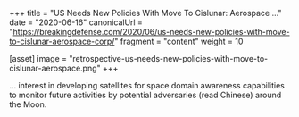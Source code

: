+++
title = "US Needs New Policies With Move To Cislunar: Aerospace ..."
date = "2020-06-16"
canonicalUrl = "https://breakingdefense.com/2020/06/us-needs-new-policies-with-move-to-cislunar-aerospace-corp/"
fragment = "content"
weight = 10

[asset]
    image = "retrospective-us-needs-new-policies-with-move-to-cislunar-aerospace.png"
+++

... interest in developing satellites for space domain awareness 
capabilities to monitor future activities by potential adversaries (read 
Chinese) around the Moon.
